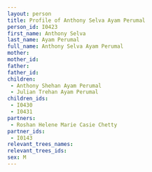 ```yaml
---
layout: person
title: Profile of Anthony Selva Ayam Perumal
person_id: I0423
first_name: Anthony Selva
last_name: Ayam Perumal
full_name: Anthony Selva Ayam Perumal
mother: 
mother_id: 
father: 
father_id: 
children:
 - Anthony Shehan Ayam Perumal
 - Julian Trehan Ayam Perumal
children_ids:
 - I0430
 - I0431
partners:
 - Roshan Helene Marie Casie Chetty
partner_ids:
 - I0143
relevant_trees_names:
relevant_trees_ids:
sex: M
---
```


